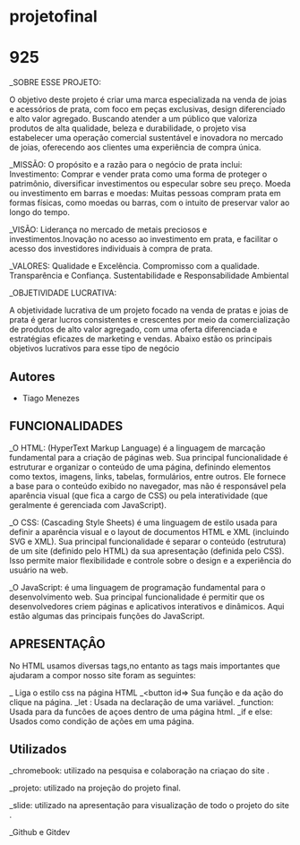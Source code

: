 # projetofinal

# 925

_SOBRE ESSE PROJETO:

O objetivo deste projeto é criar uma marca especializada na venda de joias e acessórios de prata, com foco em peças exclusivas, design diferenciado e alto valor agregado. Buscando atender a um público que valoriza produtos de alta qualidade, beleza e durabilidade, o projeto visa estabelecer uma operação comercial sustentável e inovadora no mercado de joias, oferecendo aos clientes uma experiência de compra única. 

_MISSÃO:
O propósito e a razão para o negócio de prata inclui:
Investimento: Comprar e vender prata como uma forma de proteger o patrimônio, diversificar investimentos ou especular sobre seu preço.
Moeda ou investimento em barras e moedas: Muitas pessoas compram prata em formas físicas, como moedas ou barras, com o intuito de preservar valor ao longo do tempo.

_VISÃO:
Liderança no mercado de metais preciosos e investimentos.Inovação no acesso ao investimento em prata, e facilitar o acesso dos investidores individuais à compra de prata.

_VALORES:
Qualidade e Excelência.
Compromisso com a qualidade.
Transparência e Confiança.
Sustentabilidade e Responsabilidade Ambiental

_OBJETIVIDADE LUCRATIVA:

A objetividade lucrativa de um projeto focado na venda de pratas e joias de prata é gerar lucros consistentes e crescentes por meio da comercialização de produtos de alto valor agregado, com uma oferta diferenciada e estratégias eficazes de marketing e vendas. Abaixo estão os principais objetivos lucrativos para esse tipo de negócio


## Autores

- Tiago Menezes


## FUNCIONALIDADES 

_O HTML: (HyperText Markup Language) é a linguagem de marcação fundamental para a criação de páginas web. Sua principal funcionalidade é estruturar e organizar o conteúdo de uma página, definindo elementos como textos, imagens, links, tabelas, formulários, entre outros. Ele fornece a base para o conteúdo exibido no navegador, mas não é responsável pela aparência visual (que fica a cargo de CSS) ou pela interatividade (que geralmente é gerenciada com JavaScript).

 _O CSS: (Cascading Style Sheets) é uma linguagem de estilo usada para definir a aparência visual e o layout de documentos HTML e XML (incluindo SVG e XML). Sua principal funcionalidade é separar o conteúdo (estrutura) de um site (definido pelo HTML) da sua apresentação (definida pelo CSS). Isso permite maior flexibilidade e controle sobre o design e a experiência do usuário na web.

 _O JavaScript: é uma linguagem de programação fundamental para o desenvolvimento web. Sua principal funcionalidade é permitir que os desenvolvedores criem páginas e aplicativos interativos e dinâmicos. Aqui estão algumas das principais funções do JavaScript.


## APRESENTAÇÂO

No HTML usamos diversas tags,no entanto as tags mais importantes que ajudaram a compor nosso site foram as seguintes:

_ <link rel="stylesheet" href="css/estilo.css">
Liga o estilo css na página HTML
_<button id=>
Sua função e da ação do clique na página.
_let :
Usada na declaração de uma variável.
_function:
Usada para da funcões de açoes dentro de uma página html.
_if e else:
Usados como condição de ações em uma página.
## Utilizados 

_chromebook: utilizado na pesquisa e colaboração na criaçao do site .

_projeto: utilizado na projeção do projeto final.

_slide: utilizado na apresentação para visualização de todo o projeto do site .

 _Github e Gitdev
